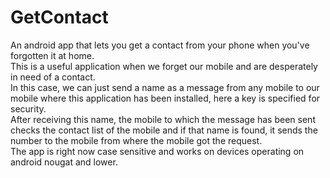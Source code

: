 # GetContact
An android app that lets you get a contact from your phone when you've forgotten it at home.
<br>
This is a useful application when we forget our mobile and are desperately in need of a contact.
<br>
In this case, we can just send a name as a message from any mobile to our mobile where this application has been installed, here a key is specified for security.
<br>
After receiving this name, the mobile to which the message has been sent checks the contact list of the mobile and if that name is found, it sends the number to the mobile from where the mobile got the request.
<br>
The app is right now case sensitive and works on devices operating on android nougat and lower.
